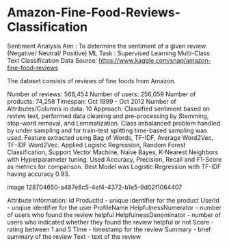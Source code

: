 # Amazon-Fine-Food-Reviews-Classification
Sentiment Analysis
Aim : To determine the sentiment of a given review. (Negative/ Neutral/ Positive)
ML Task : Supervised Learning Multi-Class Text Classification
Data Source: https://www.kaggle.com/snap/amazon-fine-food-reviews

The dataset consists of reviews of fine foods from Amazon.

Number of reviews: 568,454
Number of users: 256,059
Number of products: 74,258
Timespan: Oct 1999 - Oct 2012
Number of Attributes/Columns in data: 10
Approach:
Classified sentiment based on review text, performed data cleaning and pre-processing by Stemming, stop-word removal, and Lemmatization. Class imbalanced problem handled by under sampling and for train-test splitting time-based sampling was used. Feature extracted using Bag of Words, TF-IDF, Average Word2Vec, TF-IDF Word2Vec. Applied Logistic Regression, Random Forest Classification, Support Vector Machine, Naïve Bayes, K-Nearest Neighbors with Hyperparameter tuning. Used Accuracy, Precision, Recall and F1-Score as metrics for comparison. Best Model was Logistic Regression with TF-IDF having accuracy 0.93.

image 128704650-a487e8c5-4ef4-4372-b1e5-9d02f1064407

Attribute Information:
Id
ProductId - unique identifier for the product
UserId - unqiue identifier for the user
ProfileName
HelpfulnessNumerator - number of users who found the review helpful
HelpfulnessDenominator - number of users who indicated whether they found the review helpful or not
Score - rating between 1 and 5
Time - timestamp for the review
Summary - brief summary of the review
Text - text of the review
